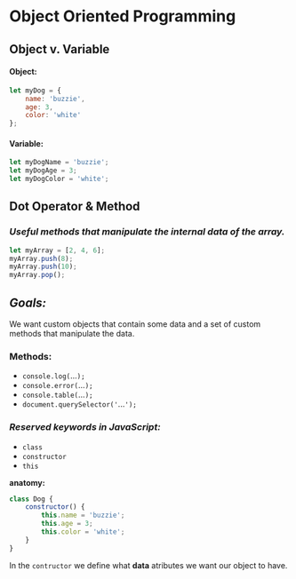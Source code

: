 # Object Oriented Programming

## Object v. Variable

#### Object:
```javascript
let myDog = {
	name: 'buzzie',
	age: 3,
	color: 'white'
};
```
#### Variable:
```javascript
let myDogName = 'buzzie';
let myDogAge = 3;
let myDogColor = 'white';
```

## Dot Operator & Method

### *Useful methods that manipulate the internal data of the array.*
```javascript
let myArray = [2, 4, 6];
myArray.push(8);
myArray.push(10);
myArray.pop();
```

## *Goals:*
We want custom objects that contain some data and a set of custom methods that manipulate the data.

### Methods:
* `console.log(`...`);`
* `console.error(`...`);`
* `console.table(`...`);`
* `document.querySelector('`...`');`

### *Reserved keywords in JavaScript:*
* `class`
* `constructor`
* `this`

**anatomy:** 

```javascript
class Dog {
	constructor() {
		this.name = 'buzzie';
		this.age = 3;
		this.color = 'white';
	}
}
```

In the `contructor` we define what **data** atributes we want our object to have.